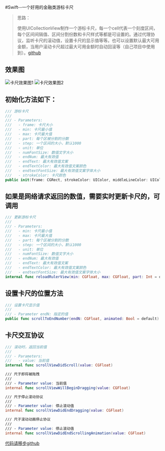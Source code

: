 #Swift--一个好用的金融类游标卡尺
> 思路：
> 
> 使用UICollectionView制作一个游标卡尺，每一个cell代表一个刻度区间，每个区间间隔值、区间分割份数和卡尺样式等都是可设置的。通过代理协议，监听卡尺的滚动值，设置卡尺的显示值等等。也可以设置默认最大可用金额，当用户滚动卡尺超过最大可用金额时自动回滚等（自己项目中使用到）。[github](https://github.com/SilongLi/ScrollRulerView)
> 
> 

## 效果图

![卡尺效果图1](http://chuantu.biz/t6/223/1517975829x-1404792915.png)
![卡尺效果图2](http://chuantu.biz/t6/223/1517975853x-1404792915.png)

## 初始化方法如下：
~~~Swift
/// 游标卡尺
///
/// - Parameters:
///   - frame: 卡尺大小
///   - min: 卡尺最小值
///   - max: 卡尺最大值
///   - part: 每个区被分割的分数
///   - step: 一个区间的大小，默认1000
///   - unit: 单位
///   - numFontSize: 数值文字大小
///   - endNum: 最大有效值
///   - endText: 最大有效值文案
///   - endTextColor: 最大有效值文案颜色
///   - endtextFontSize: 最大有效值文案字体大小
///   - strokeColor: 卡尺颜色
public init(frame: CGRect, strokeColor: UIColor, middleLineColor: UIColor, min: CGFloat, max: CGFloat, part: Int = default, step: Int = default, unit: String = default, numFontSize: CGFloat, endNum: CGFloat, endText: String, endTextColor: UIColor, endtextFontSize: CGFloat)
~~~

## 如果是网络请求返回的数值，需要实时更新卡尺的，可调用
~~~Swift
/// 更新游标卡尺
///
/// - Parameters:
///   - min: 卡尺最小值
///   - max: 卡尺最大值
///   - part: 每个区被分割的分数
///   - step: 一个区间的大小，默认1000
///   - unit: 单位
///   - numFontSize: 数值文字大小
///   - endNum: 最大有效值
///   - endText: 最大有效值文案
///   - endTextColor: 最大有效值文案颜色
///   - endtextFontSize: 最大有效值文案字体大小
internal func reloadRulerView(min: CGFloat, max: CGFloat, part: Int = default, step: Int = default, unit: String = default, numFontSize: CGFloat, endNum: CGFloat, endText: String, endTextColor: UIColor, endtextFontSize: CGFloat)
~~~

## 设置卡尺的位置方法
~~~Swift
/// 设置卡尺显示值
///
/// - Parameter endN: 指定的值
public func scrollToEndNumber(endN: CGFloat, animated: Bool = default)
~~~

## 卡尺交互协议
~~~Swift
/// 滚动时，返回当前值
///
/// - Parameters:
///   - value: 当前值
internal func scrollViewDidScroll(value: CGFloat)

/// 尺子即将被拖拽
///
/// - Parameter value: 当前值
internal func scrollViewWillBeginDragging(value: CGFloat)

/// 尺子停止滚动协议
///
/// - Parameter value: 停止滚动值
internal func scrollViewDidEndDragging(value: CGFloat)

/// 尺子滚动动画停止协议
///
/// - Parameter value: 停止滚动值
internal func scrollViewDidEndScrollingAnimation(value: CGFloat)
~~~

[代码请移步github](https://github.com/SilongLi/ScrollRulerView)



